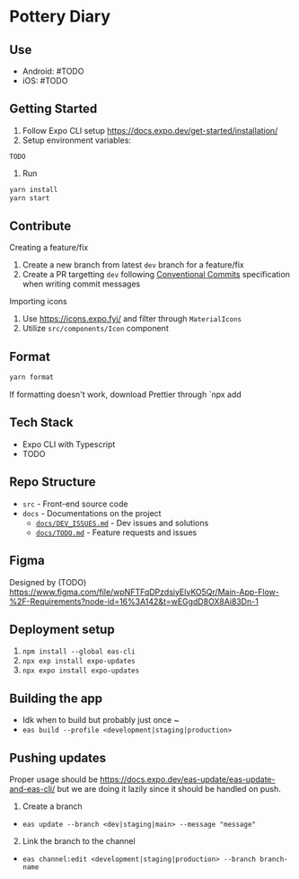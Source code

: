 # Pottery Diary

## Use
- Android: #TODO
- iOS: #TODO

## Getting Started
1. Follow Expo CLI setup https://docs.expo.dev/get-started/installation/
2. Setup environment variables:
  ```
  TODO
  ```
1. Run
  ```bash
  yarn install
  yarn start
  ```

## Contribute
Creating a feature/fix
1. Create a new branch from latest `dev` branch for a feature/fix
2. Create a PR targetting `dev` following [Conventional Commits](https://www.conventionalcommits.org/) specification when writing commit messages

Importing icons
1. Use https://icons.expo.fyi/ and filter through `MaterialIcons`
2. Utilize `src/components/Icon` component 

## Format
```bash
yarn format
```

If formatting doesn't work, download Prettier through `npx add

## Tech Stack
- Expo CLI with Typescript
- TODO

## Repo Structure
- `src` - Front-end source code
- `docs` - Documentations on the project
  - [`docs/DEV_ISSUES.md`](docs/DEV_ISSUES.md) - Dev issues and solutions
  - [`docs/TODO.md`](docs/TODO.md) - Feature requests and issues

## Figma
Designed by (TODO) 
https://www.figma.com/file/wpNFTFqDPzdsiyElvKO5Qr/Main-App-Flow-%2F-Requirements?node-id=16%3A142&t=wEGgdD8OX8Ai83Dn-1

## Deployment setup
  1. `npm install --global eas-cli`
  2. `npx exp install expo-updates`
  3. `npx expo install expo-updates`

## Building the app
  - Idk when to build but probably just once ~ 
  - `eas build --profile <development|staging|production>`

## Pushing updates
Proper usage should be https://docs.expo.dev/eas-update/eas-update-and-eas-cli/ but we are doing it lazily since it should be handled on push.
  1. Create a branch 
   - `eas update --branch <dev|staging|main> --message "message"` 
  2. Link the branch to the channel
   - `eas channel:edit <development|staging|production> --branch branch-name`



